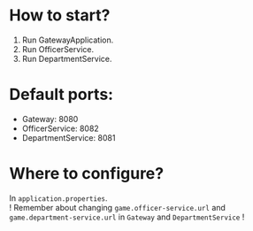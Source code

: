 # How to start?
1. Run GatewayApplication.
2. Run OfficerService.
3. Run DepartmentService.

# Default ports:
- Gateway: 8080
- OfficerService: 8082
- DepartmentService: 8081

# Where to configure?
In `application.properties`. \
! Remember about changing `game.officer-service.url` and `game.department-service.url` in `Gateway` and `DepartmentService` !